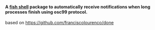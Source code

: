 <h4>A <a href="https://fishshell.com/">fish shell</a> package to automatically receive notifications when long processes finish using osc99 protocol.</h4>

based on https://github.com/franciscolourenco/done
